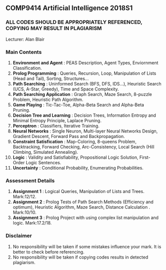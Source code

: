 ## COMP9414 Artificial Intelligence 2018S1

### ALL CODES SHOULD BE APPROPRIATELY REFERENCED, COPYING MAY RESULT IN PLAGIARISM

Lecturer: Alan Blair

### Main Contents

1. **Environment and Agent** : PEAS Description, Agent Types, Enviornment Classification.
2. **Prolog Programming** : Queries, Recursion, Loop, Manipulation of Lists (Head and Tail), Sorting, Structures...
3. **Path Searching** : Uninformed Search (BFS, DFS, IDS...), Heuristic Search (UCS, A-Star, Greedy), Time and Space Complexity.
4. **Path Searching Application** : Graph Search, Maze Search, 8-puzzle Problem, Heuristic Path Algorithm. 
5. **Game Playing** : Tic-Tac-Toe, Alpha-Beta Search and Alpha-Beta Pruning.
6. **Decision Tree and Learning** : Decision Trees, Information Entropy and Minimal Entropy Principle, Laplace Pruning.
7. **Perceptron** : Classifiers, Iterative Training.
8. **Neural Networks** : Single Neuron, Multi-layer Neural Networks Design, Gradient Descent, Forward Pass and Backpropagation.
9. **Constraint Satisfication** : Map-Coloring, 8-queens Problem, Backtracking, Forward Checking, Arc-Consistency, Local Search (Hill Climbing, Simulated Annealing).
10. **Logic** : Validity and Satisfiability, Propositional Logic Solution, First-Order Logic Sentences.
11. **Uncertainty** : Conditional Probability, Enumerating Probabilities.

### Assessment Details

1. **Assignment 1** : Logical Queries, Manipulation of Lists and Trees. Mark:12/12.
2. **Assignment 2** : Prolog Tests of Path Search Methods (Efficiency and optimum), Heuristic Algorithm, Maze Search, Distance Calculation . Mark:10/10.
3. **Assignment 3** : Prolog Project with using complex list manipulation and logic. Mark:17.2/18.

### Disclaimer

1. No responsibility will be taken if some mistakes influence your mark. It is better to check before referencing.
2. No responsibility will be taken if copying codes results in detected plagiarism.
